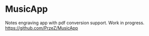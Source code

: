 # MusicApp

Notes engraving app with pdf conversion support.
Work in progress.
https://github.com/PrzeZ/MusicApp
